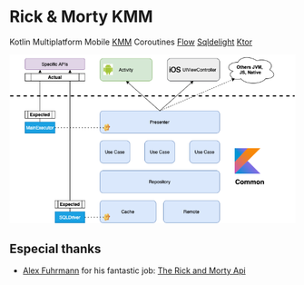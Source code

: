# Rick & Morty KMM

Kotlin Multiplatform Mobile [KMM]
Coroutines [Flow]
[Sqldelight]
[Ktor]

![alt text](./kmm.png)

## Especial thanks

* [Alex Fuhrmann] for his fantastic job: [The Rick and Morty Api]


[KMM]: https://kotlinlang.org/lp/mobile/
[Flow]: https://github.com/Kotlin/kotlinx.coroutines
[Sqldelight]: https://cashapp.github.io/sqldelight/
[Ktor]: https://ktor.io/
[The Rick and Morty Api]: https://rickandmortyapi.com/
[Alex Fuhrmann]: https://axelfuhrmann.com/